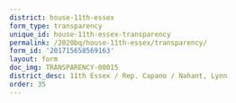 ```yaml
---
district: house-11th-essex
form_type: transparency
unique_id: house-11th-essex-transparency
permalink: /2020bq/house-11th-essex/transparency/
form_id: '201715658569163'
layout: form
doc_img: TRANSPARENCY-00015
district_desc: 11th Essex / Rep. Capano / Nahant, Lynn
order: 35
---
```

